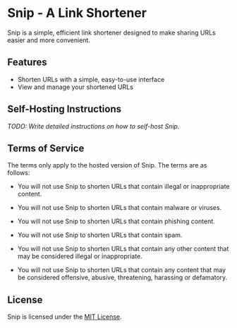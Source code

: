 # Snip - A Link Shortener

Snip is a simple, efficient link shortener designed to make sharing URLs easier and more convenient.

## Features

- Shorten URLs with a simple, easy-to-use interface
- View and manage your shortened URLs

## Self-Hosting Instructions

_TODO: Write detailed instructions on how to self-host Snip._

## Terms of Service

The terms only apply to the hosted version of Snip. The terms are as follows:

- You will not use Snip to shorten URLs that contain illegal or inappropriate content.

- You will not use Snip to shorten URLs that contain malware or viruses.

- You will not use Snip to shorten URLs that contain phishing content.

- You will not use Snip to shorten URLs that contain spam.

- You will not use Snip to shorten URLs that contain any other content that may be considered illegal or inappropriate.

- You will not use Snip to shorten URLs that contain any content that may be considered offensive, abusive, threatening, harassing or defamatory.

## License

Snip is licensed under the [MIT License](LICENSE).
